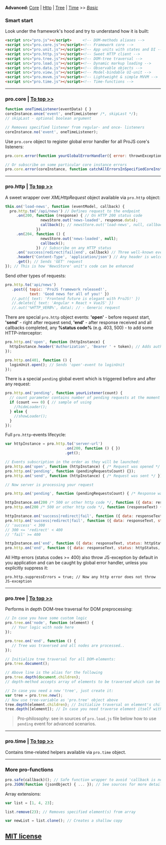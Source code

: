 <span id="top"></span>
<strong>Advanced: </strong> <a href="#core">Core</a> | <a href="#http">Http</a> | <a href="#tree">Tree</a> | <a href="#time">Time</a> >> *[Basic](README.md#top)*

### **Smart start**
Look under the framework's hood and try to understand how it is built:

```html
<script src="pro.js"></script>     <!-- DOM-methods aliases -->
<script src="pro.core.js"></script><!-- Framework core -->
<script src="pro.unit.js"></script><!-- App units with states and DI -->
<script src="pro.http.js"></script><!-- Sweet HTTP client -->
<script src="pro.tree.js"></script><!-- DOM-tree traversal -->
<script src="pro.load.js"></script><!-- Dynamic markup loading -->
<script src="pro.data.js"></script><!-- Observable objects -->
<script src="pro.view.js"></script><!-- Model-bindable UI-unit -->
<script src="pro.mvvm.js"></script><!-- Lightweight & simple MVVM -->
<script src="pro.time.js"></script><!-- Time-functions -->
```
---

### **pro.core** <span id="core"></span> | <a href="#top">To top >></a>

```javascript
function oneTimeListener(eventData) { }
coreInstance.once('event', oneTimeListener /*, skipLast */);
// skipLast - optional boolean argument

// Removes specified listener from regular- and once- listeners
coreInstance.no('event', oneTimeListener);
```
 
Use `pro.core` object to register global error handler for all ProJS core's listeners:
```javascript
pro.core.error(function yourGlobalErrorHandler({ error: thrownException, core: coreInstanceWhereExceptionWasOccurred }) { console.log('I am catching all errors!'); });

// Or subscribe on some particular core instance errors
pro.core.error(coreInstance, function catchAllErrorsInSpecifiedCoreInstance({ error: thrownException, core: coreInstanceWhereExceptionWasOccurred }) { ... });
```
---

### **pro.http** <span id="http"> |  </span><a href="#top">To top >></a>
A sweet wrapper over *XMLHttpRequest* object available via `pro.http` object:
 
```javascript
this.on('load-news', function (eventModel, callback) {
  pro.http.to('/api/news') // Defines request to the endpoint
     .on(200, function (response) { // On HTTP 200 status code
                newsStore.out('news-loaded', response.data);
                callback(); // newsStore.out('load-news', null, callback);
              }) 
     .on(204, function () { 
                newsStore.out('news-loaded', null);
                callback();
              }) // Subscribe on any HTTP status
     .on('success|redirect|fail|end', callback) // Three well-known events
     .header('Content-Type', 'application/json') // Any header is welcome
     .get(); // Sends 'GET' request
}); // This is how 'NewsStore' unit's code can be enhanced
```

Send other types of requests:
```javascript
pro.http.to('api/news')
   .post({ topic: 'ProJS framework released!',
           text: 'Good news for all of you!' })
   //.put({ text: 'Frontend future is elegant with ProJS!' })
   //.delete({ text: 'Angular + React + VueJS' })
   //.out('%HTTP_VERB%', data); // - Generic request
```

There are special `pro.http` object events: **'open'** - before request start, **'send'** - right after request send, **'end'** - after response received and all callbacks completed, any **%status code%** (e.g. 403, 500) - to add some HTTP-interceptor:

```javascript
pro.http.on('open', function (httpInstance) {
  httpInstance.header('Authorization', 'Bearer ' + token); // Adds auth token on each request
});

pro.http.on(401, function () {
  loginUnit.open(); // Sends 'open'-event to loginUnit
});
```

There is a special `pending` global event which is triggered before and after any request:

```javascript
pro.http.on('pending', function yourListener(count) {
  // count parameter contains number of pending requests at the moment
  if (count === 0) { // sample of using
    //hideLoader();
  } else {
    //showLoader();
  }
});
```

Full `pro.http`-events lifecycle:

```javascript
var httpInstance = pro.http.to('server-url')
                           .on(200, function () { })
                           .get();

// Events subscription in the order as they will be launched:
pro.http.on('open', function (httpInstance) { /* Request was opened */ });
pro.http.on('pending', function (pendingRequestsCount) {});
pro.http.on('send', function (httpInstance) { /* Request was sent */ });

// Now server is processing your request

pro.http.on('pending', function (pendingRequestsCount) { /* Response was received */ });

httpInstance.on(200 /* 500 or other http code */, function ({ data: responseText, status: httpStatus, url, requestUrl }) {});
pro.http.on(200 /* 500 or other http code */, function (responseText) {}); // Please do not ask me why this callback is being received response text and not the object as listener above

httpInstance.on('success|redirect|fail', function ({ data: responseText, status: httpStatus, url, requestUrl }) {});
pro.http.on('success|redirect|fail', function ({ data: responseText, status: httpStatus, url, requestUrl }) {});
// 'success' < 300
// 300 <= 'redirect' < 400
// 'fail' >= 400

httpInstance.on('end', function ({ data: responseText, status: httpStatus, url, requestUrl }) {});
pro.http.on('end', function ({ data: responseText, status: httpStatus, url, requestUrl }) {});
```

All Http errors (status codes >= 400) also throw JS-exception by default in you application and can be caught by global error handler, unless you explicitly suppress it:

```
pro.http.suppressErrors = true; // Now any http error does not throw JS-exception
```
---

### **pro.tree** <span id="tree"> |  </span><a href="#top">To top >></a>
Performs in depth DOM-tree traversal for DOM preprocessing:
 
 ```javascript
 // In case you have some custom logic
 pro.tree.on('node', function (element) {
    // Your logic with node here
 });

 pro.tree.on('end', function () {
    // Tree was traversed and all nodes are processed..
 });

 // Initialize tree traversal for all DOM-elements:
 pro.tree.document();

 // Above line is the alias for the following
 pro.tree.depth(document.children);
 // depth-method accepts array of elements to be traversed which can be used for any elements array

 // In case you need a new 'tree', just create it:
 var tree = pro.tree.new();
 // Now use tree-variable as 'pro.tree' object above
 tree.depth(element.children); // Initialize traversal on element's children
 tree.depth([element]); // In case you need traverse element itself with its children
 ```

 > Pro-philosophy: see in sources of `pro.load.js` file below how to use `pending` event for advanced scenarios.

---

### **pro.time** <span id="time"> |  </span><a href="#top">To top >></a>
Contains time-related helpers available via `pro.time` object.

---

### **More pro-functions**

```javascript
pro.safe(callback)(); // Safe function wrapper to avoid 'callback is not defined' exceptions
pro.JSON(function (jsonObject) { ... }); // See sources for more details :)
```

Array extensions:

```javascript
var list = [1, 4, 23];

list.remove(23); // Removes specified element(s) from array

var newList = list.clone(); // Creates a shallow copy
```

## [MIT license](http://opensource.org/licenses/MIT)